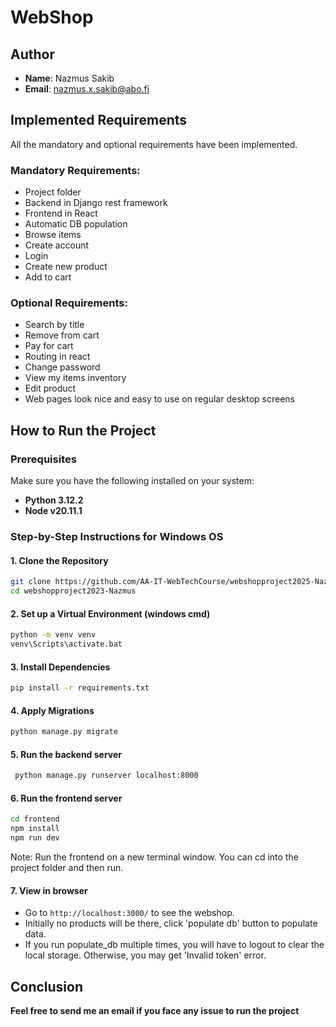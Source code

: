 # WebShop

## Author
- **Name**: Nazmus Sakib
- **Email**: nazmus.x.sakib@abo.fi

## Implemented Requirements
All the mandatory and optional requirements have been implemented.

### Mandatory Requirements:
- Project folder
- Backend in Django rest framework
- Frontend in React
- Automatic DB population
- Browse items
- Create account
- Login
- Create new product
- Add to cart

### Optional Requirements:
- Search by title
- Remove from cart
- Pay for cart
- Routing in react
- Change password
- View my items inventory
- Edit product
- Web pages look nice and easy to use on regular desktop screens

## How to Run the Project

### Prerequisites
Make sure you have the following installed on your system:
- **Python 3.12.2**
- **Node v20.11.1**

### Step-by-Step Instructions for Windows OS

#### 1. Clone the Repository
```bash
git clone https://github.com/AA-IT-WebTechCourse/webshopproject2025-Nazmus
cd webshopproject2023-Nazmus
```
#### 2. Set up a Virtual Environment (windows cmd)
```bash
python -m venv venv
venv\Scripts\activate.bat
```
#### 3. Install Dependencies
```bash
pip install -r requirements.txt
```

#### 4. Apply Migrations
```bash
python manage.py migrate
```
#### 5. Run the backend server
```bash
 python manage.py runserver localhost:8000 
```

#### 6. Run the frontend server 

```bash
cd frontend
npm install
npm run dev
```
Note: Run the frontend on a new terminal window. You can cd into the project folder and then run.

#### 7. View in browser

- Go to `http://localhost:3000/` to see the webshop. 
- Initially no products will be there, click 'populate db' button to populate data. 
- If you run populate_db multiple times, you will have to logout to clear the local storage. Otherwise, you may get 'Invalid token' error. 

## Conclusion

**Feel free to send me an email if you face any issue to run the project**